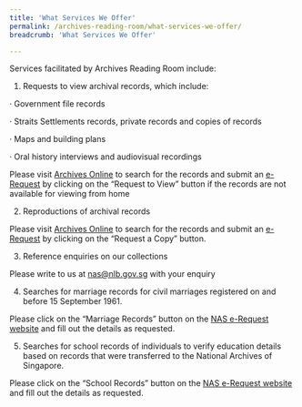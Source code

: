 ```yaml
---
title: 'What Services We Offer'
permalink: /archives-reading-room/what-services-we-offer/
breadcrumb: 'What Services We Offer'

---
```



Services facilitated by Archives Reading Room include: 

 

1) Requests to view archival records, which include:

·    Government file records

·    Straits Settlements records, private records and copies of records

·    Maps and building plans

·    Oral history interviews and audiovisual recordings

Please visit [Archives Online](http://www.nas.gov.sg/archivesonline/) to search for the records and submit an [e-Request](https://www.nas.gov.sg/erequest/#/home) by clicking on the “Request to View” button if the records are not available for viewing from home 



2) Reproductions of archival records

Please visit [Archives Online](http://www.nas.gov.sg/archivesonline/) to search for the records and submit an [e-Request](https://www.nas.gov.sg/erequest/#/home) by clicking on the “Request a Copy” button.



3) Reference enquiries on our collections

Please write to us at [nas@nlb.gov.sg](mailto:nas@nlb.gov.sg) with your enquiry



4) Searches for marriage records for civil marriages registered on and before 15 September 1961. 

Please click on the “Marriage Records” button on the [NAS e-Request website](https://www.nas.gov.sg/erequest/#/home) and fill out the details as requested.



5) Searches for school records of individuals to verify education details based on records that were transferred to the National Archives of Singapore. 

Please click on the “School Records” button on the [NAS e-Request website ](https://www.nas.gov.sg/erequest/#/home)and fill out the details as requested.
